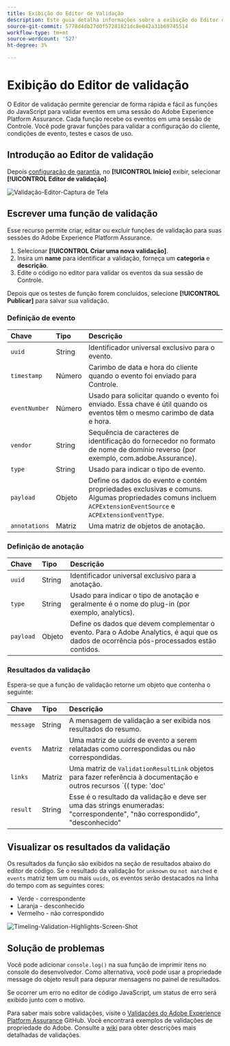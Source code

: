 ```yaml
---
title: Exibição do Editor de Validação
description: Este guia detalha informações sobre a exibição do Editor de validação no Adobe Experience Platform Assurance.
source-git-commit: 5778d4db27d0f57281821dc8e042a31b69745514
workflow-type: tm+mt
source-wordcount: '527'
ht-degree: 3%

---
```



# Exibição do Editor de validação

O Editor de validação permite gerenciar de forma rápida e fácil as funções do JavaScript para validar eventos em uma sessão do Adobe Experience Platform Assurance. Cada função recebe os eventos em uma sessão de Controle. Você pode gravar funções para validar a configuração do cliente, condições de evento, testes e casos de uso.

## Introdução ao Editor de validação

Depois [configuração de garantia](../tutorials/implement-assurance.md), no **[!UICONTROL Início]** exibir, selecionar **[!UICONTROL Editor de validação]**.

![Validação-Editor-Captura de Tela](https://user-images.githubusercontent.com/6597105/198680074-f548a646-6f2f-4a65-82fd-0f1687d869bf.png)

## Escrever uma função de validação

Esse recurso permite criar, editar ou excluir funções de validação para suas sessões do Adobe Experience Platform Assurance.

1. Selecionar **[!UICONTROL Criar uma nova validação]**.
2. Insira um **name** para identificar a validação, forneça um **categoria** e **descrição**.
3. Edite o código no editor para validar os eventos da sua sessão de Controle.

Depois que os testes de função forem concluídos, selecione **[!UICONTROL Publicar]** para salvar sua validação.

### Definição de evento

| Chave | Tipo | Descrição |
| :--- | :--- | :--- |
| `uuid` | String | Identificador universal exclusivo para o evento. |
| `timestamp` | Número | Carimbo de data e hora do cliente quando o evento foi enviado para Controle. |
| `eventNumber` | Número | Usado para solicitar quando o evento foi enviado. Essa chave é útil quando os eventos têm o mesmo carimbo de data e hora. |
| `vendor` | String | Sequência de caracteres de identificação do fornecedor no formato de nome de domínio reverso (por exemplo, com.adobe.Assurance). |
| `type` | String | Usado para indicar o tipo de evento. |
| `payload` | Objeto | Define os dados do evento e contém propriedades exclusivas e comuns. Algumas propriedades comuns incluem `ACPExtensionEventSource` e `ACPExtensionEventType`. |
| `annotations` | Matriz | Uma matriz de objetos de anotação. |

### Definição de anotação

| Chave | Tipo | Descrição |
| :--- | :--- | :--- |
| `uuid` | String | Identificador universal exclusivo para a anotação. |
| `type` | String | Usado para indicar o tipo de anotação e geralmente é o nome do plug-in (por exemplo, analytics). |
| `payload` | Objeto | Define os dados que devem complementar o evento. Para o Adobe Analytics, é aqui que os dados de ocorrência pós-processados estão contidos. |

### Resultados da validação

Espera-se que a função de validação retorne um objeto que contenha o seguinte:

| Chave | Tipo | Descrição |
| :--- | :--- | :--- |
| `message` | String | A mensagem de validação a ser exibida nos resultados do resumo. |
| `events` | Matriz | Uma matriz de uuids de evento a serem relatadas como correspondidas ou não correspondidas. |
| `links` | Matriz | Uma matriz de `ValidationResultLink` objetos para fazer referência à documentação e outros recursos `{( type: 'doc'|'product', url: String )}` |
| `result` | String | Esse é o resultado da validação e deve ser uma das strings enumeradas: &quot;correspondente&quot;, &quot;não correspondido&quot;, &quot;desconhecido&quot; |

## Visualizar os resultados da validação

Os resultados da função são exibidos na seção de resultados abaixo do editor de código. Se o resultado da validação for `unknown` ou `not matched` e `events` matriz tem um ou mais `uuids`, os eventos serão destacados na linha do tempo com as seguintes cores:

* Verde - correspondente
* Laranja - desconhecido
* Vermelho - não correspondido

![Timeling-Validation-Highlights-Screen-Shot](https://user-images.githubusercontent.com/6597105/198681412-93d10a5a-3212-4e85-850a-aeaf5caf0521.png)

## Solução de problemas

Você pode adicionar `console.log()` na sua função de imprimir itens no console do desenvolvedor. Como alternativa, você pode usar a propriedade message do objeto result para depurar mensagens no painel de resultados.

Se ocorrer um erro no editor de código JavaScript, um status de erro será exibido junto com o motivo.

Para saber mais sobre validações, visite o [Validações do Adobe Experience Platform Assurance](https://github.com/adobe/griffon-validation-plugins) GitHub. Você encontrará exemplos de validações de propriedade do Adobe. Consulte a [wiki](https://github.com/adobe/griffon-validation-plugins/wiki) para obter descrições mais detalhadas de validações.
